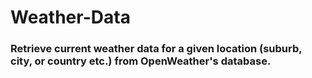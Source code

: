 # Weather-Data

### Retrieve current weather data for a given location (suburb, city, or country etc.) from OpenWeather's database.